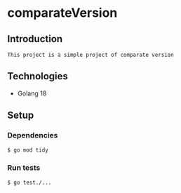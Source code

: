 # comparateVersion

## Introduction
    This project is a simple project of comparate version

## Technologies

- Golang 18

## Setup

### Dependencies

```bash
$ go mod tidy
```

### Run tests

```bash
$ go test./...
```

